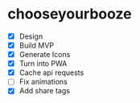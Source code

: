 # chooseyourbooze

- [x] Design
- [x] Build MVP
- [x] Generate Icons
- [x] Turn into PWA
- [x] Cache api requests
- [ ] Fix animations
- [x] Add share tags